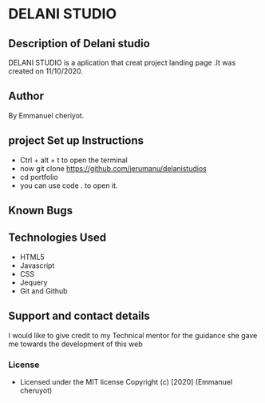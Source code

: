 # DELANI STUDIO
## Description of Delani studio
DELANI STUDIO is a aplication that creat project landing page  .It was created on 11/10/2020.
## Author
By Emmanuel cheriyot.
 ## project Set up Instructions
* Ctrl + alt + t to open the terminal
* now git clone https://github.com/jerumanu/delanistudios
* cd portfolio
* you can use code . to open it.

## Known Bugs
## Technologies Used
* HTML5
* Javascript
* CSS
* Jequery
* Git and Github
## Support and contact details
I would like to give credit to my Technical mentor for the guidance she gave me towards the development of this web
### License
* Licensed under the MIT license
Copyright (c) [2020] (Emmanuel cheruyot)
